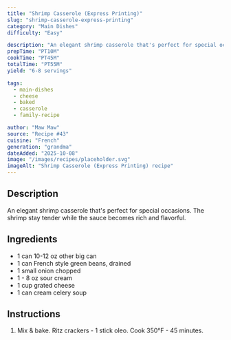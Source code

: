 ```yaml
---
title: "Shrimp Casserole (Express Printing)"
slug: "shrimp-casserole-express-printing"
category: "Main Dishes"
difficulty: "Easy"

description: "An elegant shrimp casserole that's perfect for special occasions. The shrimp stay tender while the sauce becomes rich and flavorful."
prepTime: "PT10M"
cookTime: "PT45M"
totalTime: "PT55M"
yield: "6-8 servings"

tags:
  - main-dishes
  - cheese
  - baked
  - casserole
  - family-recipe

author: "Maw Maw"
source: "Recipe #43"
cuisine: "French"
generation: "grandma"
dateAdded: "2025-10-08"
image: "/images/recipes/placeholder.svg"
imageAlt: "Shrimp Casserole (Express Printing) recipe"
---
```


## Description

An elegant shrimp casserole that's perfect for special occasions. The shrimp stay tender while the sauce becomes rich and flavorful.

## Ingredients

- 1 can 10-12 oz other big can
- 1 can French style green beans, drained
- 1 small onion chopped
- 1 - 8 oz sour cream
- 1 cup grated cheese
- 1 can cream celery soup

## Instructions

1. Mix & bake. Ritz crackers - 1 stick oleo. Cook 350°F - 45 minutes.